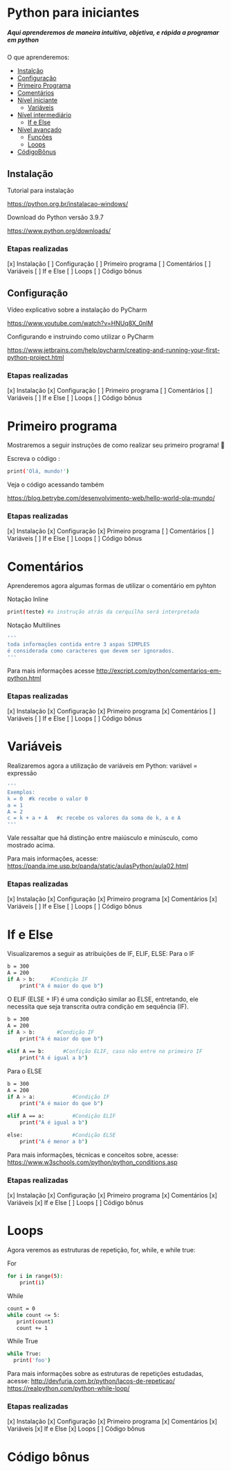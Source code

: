 # Python para iniciantes


##### Aqui aprenderemos de maneira intuitiva, objetiva, e rápida a programar em python

O que aprenderemos: 
   * [Instalção](#Instalação)
   * [Configuração](#Configuração)
   * [Primeiro Programa](#PrimeiroPrograma)
   * [Comentários](#Comentarios)
   * [Nível iniciante](#NívelINiciante)
       * [Variáveis](#Variáveis)
   * [Nível intermediário](#NívelIntermerdiário)       
       * [If e Else](#IfeElse)
   * [Nível avançado](#NívelAvançado)   
        * [Funções](#Funções)
        * [Loops](#Loops)
   * [CódigoBônus](#CódigoBônus)

## Instalação


Tutorial para instalação


https://python.org.br/instalacao-windows/


Download do Python versão 3.9.7

https://www.python.org/downloads/


### Etapas realizadas
[x] Instalação
[ ] Configuração
[ ] Primeiro programa
[ ] Comentários
[ ] Variáveis
[ ] If e Else
[ ] Loops
[ ] Código bônus
## Configuração 

Vídeo explicativo sobre a instalação do PyCharm 

https://www.youtube.com/watch?v=HNUq8X_0nlM

Configurando e instruindo como utilizar o PyCharm

https://www.jetbrains.com/help/pycharm/creating-and-running-your-first-python-project.html

### Etapas realizadas
[x] Instalação
[x] Configuração
[ ] Primeiro programa
[ ] Comentários
[ ] Variáveis
[ ] If e Else
[ ] Loops
[ ] Código bônus
# Primeiro programa

Mostraremos a seguir instruções de como realizar seu primeiro programa! 🙌

Escreva o código : 
```sh
print('Olá, mundo!')
```

Veja o código acessando também 

https://blog.betrybe.com/desenvolvimento-web/hello-world-ola-mundo/

### Etapas realizadas
[x] Instalação
[x] Configuração
[x] Primeiro programa
[ ] Comentários
[ ] Variáveis
[ ] If e Else
[ ] Loops
[ ] Código bônus
# Comentários

Aprenderemos agora algumas formas de utilizar o comentário em pyhton

Notação Inline
```sh
print(teste) #a instrução atrás da cerquilha será interpretada
```
Notação Multilines
```sh
'''
toda informações contida entre 3 aspas SIMPLES
é considerada como caracteres que devem ser ignorados.
'''
```
Para mais informações acesse
http://excript.com/python/comentarios-em-python.html

### Etapas realizadas
[x] Instalação
[x] Configuração
[x] Primeiro programa
[x] Comentários
[ ] Variáveis
[ ] If e Else
[ ] Loops
[ ] Código bônus

# Variáveis

Realizaremos agora a utilização de  variáveis em Python:
variável = expressão
```sh
'''
Exemplos:
k = 0  #k recebe o valor 0
a = 1 
A = 2
c = k + a + A   #c recebe os valores da soma de k, a e A
'''
```
Vale ressaltar que há distinção entre maiúsculo e minúsculo, como mostrado acima.

Para mais informações, acesse:
https://panda.ime.usp.br/panda/static/aulasPython/aula02.html

### Etapas realizadas
[x] Instalação
[x] Configuração
[x] Primeiro programa
[x] Comentários
[x] Variáveis
[ ] If e Else
[ ] Loops
[ ] Código bônus
# If e Else
Visualizaremos a seguir as atribuições de IF, ELIF, ELSE:
Para o IF
```sh
b = 300
A = 200
if A > b:     #Condição IF
    print("A é maior do que b") 
  ```
O ELIF (ELSE + IF) é uma condição similar ao ELSE, entretando, ele necessita que seja transcrita outra condição em sequência (IF).
```sh
b = 300
A = 200
if A > b:       #Condição IF
    print("A é maior do que b") 
  
elif A == b:      #Confição ELIF, caso não entre no primeiro IF
    print("A é igual a b")
  ```

 Para o ELSE
```sh
b = 300
A = 200
if A > a:            #Condição IF
    print("A é maior do que b") 
  
elif A == a:         #Condição ELIF
    print("A é igual a b")

else:                #Condição ELSE
    print("A é menor a b")
  ```
  
  Para mais informações, técnicas e conceitos sobre, acesse: 
  https://www.w3schools.com/python/python_conditions.asp
  
  ### Etapas realizadas
[x] Instalação
[x] Configuração
[x] Primeiro programa
[x] Comentários
[x] Variáveis
[x] If e Else
[ ] Loops
[ ] Código bônus

# Loops

Agora veremos as estruturas de repetição, for, while, e while true: 

For
```sh
for i in range(5):
    print(i)
  ```
 While
 ```sh
 count = 0
while count <= 5:
    print(count)
    count += 1
  ```
While True
 ```sh
while True:
   print('foo')
  ```
 Para mais informações sobre as estruturas de repetições estudadas, acesse: 
 http://devfuria.com.br/python/lacos-de-repeticao/
 https://realpython.com/python-while-loop/
  ### Etapas realizadas
[x] Instalação
[x] Configuração
[x] Primeiro programa
[x] Comentários
[x] Variáveis
[x] If e Else
[x] Loops
[ ] Código bônus

# Código bônus
 